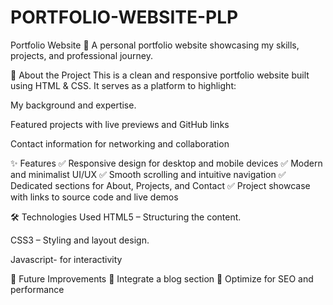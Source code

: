 # PORTFOLIO-WEBSITE-PLP

Portfolio Website
🚀 A personal portfolio website showcasing my skills, projects, and professional journey.

📜 About the Project
This is a clean and responsive portfolio website built using HTML & CSS. It serves as a platform to highlight:

My background and expertise.

Featured projects with live previews and GitHub links

Contact information for networking and collaboration

✨ Features
✅ Responsive design for desktop and mobile devices
✅ Modern and minimalist UI/UX
✅ Smooth scrolling and intuitive navigation
✅ Dedicated sections for About, Projects, and Contact
✅ Project showcase with links to source code and live demos

🛠️ Technologies Used
HTML5 – Structuring the content.

CSS3 – Styling and layout design.

Javascript- for interactivity

🚀 Future Improvements
🔹 Integrate a blog section
🔹 Optimize for SEO and performance
